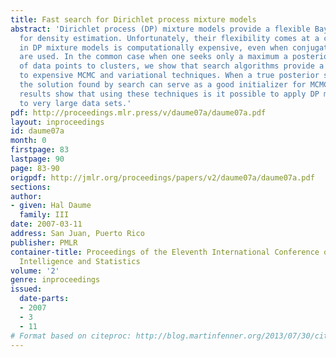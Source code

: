 ```yaml
---
title: Fast search for Dirichlet process mixture models
abstract: 'Dirichlet process (DP) mixture models provide a flexible Bayesian framework
  for density estimation. Unfortunately, their flexibility comes at a cost: inference
  in DP mixture models is computationally expensive, even when conjugate distributions
  are used. In the common case when one seeks only a maximum a posteriori assignment
  of data points to clusters, we show that search algorithms provide a practical alternative
  to expensive MCMC and variational techniques. When a true posterior sample is desired,
  the solution found by search can serve as a good initializer for MCMC. Experimental
  results show that using these techniques is it possible to apply DP mixture models
  to very large data sets.'
pdf: http://proceedings.mlr.press/v/daume07a/daume07a.pdf
layout: inproceedings
id: daume07a
month: 0
firstpage: 83
lastpage: 90
page: 83-90
origpdf: http://jmlr.org/proceedings/papers/v2/daume07a/daume07a.pdf
sections: 
author:
- given: Hal Daume
  family: III
date: 2007-03-11
address: San Juan, Puerto Rico
publisher: PMLR
container-title: Proceedings of the Eleventh International Conference on Artificial
  Intelligence and Statistics
volume: '2'
genre: inproceedings
issued:
  date-parts:
  - 2007
  - 3
  - 11
# Format based on citeproc: http://blog.martinfenner.org/2013/07/30/citeproc-yaml-for-bibliographies/
---
```

